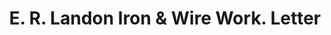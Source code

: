 ---
doi: 10.7916/D8DB9CWT
date_other: '1914'
date_other_textual: '1914'
form: correspondence
genre:
- Letters (correspondence)
name:
- E. R. Landon Iron & Wire Work
object_in_context_url: https://biggert.cul.columbia.edu/items/view/ave_biggert_00179
subject_hierarchical_geographic:
- Chicago, Illinois, United States
subject_name:
- E. R. Landon Iron & Wire Work
title: E. R. Landon Iron & Wire Work. Letter
sort_title: E. R. Landon Iron & Wire Work. Letter
call_number: ave_biggert_00179
coordinates:
- 41.83694444444445,-87.68472222222222
pid: ave_biggert_00179
identifiers: ave_biggert_00179
thumbnail: https://derivativo-3.library.columbia.edu/iiif/2/ldpd:345093/full/!256,256/0/native.jpg
permalink: /biggert/ave_biggert_00179/
layout: iiif-image-page
---